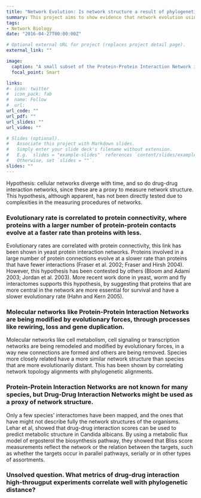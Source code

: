 ```yaml
---
title: "Network Evolution: Is network structure a result of phylogenetics"
summary: This project aims to show evidence that network evolution using drug interaction scores correlates linearly with phylogenetic distance. 
tags:
- Network Biology
date: "2016-04-27T00:00:00Z"

# Optional external URL for project (replaces project detail page).
external_link: ""

image:
  caption: "A small subset of the Protein-Protein Interaction Network in Saccharomyces cerevisiae. source: Wodak Lab"
  focal_point: Smart

links:
#- icon: twitter
#  icon_pack: fab
#  name: Follow
#  url: 
url_code: ""
url_pdf: ""
url_slides: ""
url_video: ""

# Slides (optional).
#   Associate this project with Markdown slides.
#   Simply enter your slide deck's filename without extension.
#   E.g. `slides = "example-slides"` references `content/slides/example-slides.md`.
#   Otherwise, set `slides = ""`.
slides: ""
---
```


Hypothesis: cellular networks diverge with time, and so do drug-drug interaction networks, since these are a proxy to measure network structure. This hypothesis, although apparent, has not been directly tested due to complexities in the measuring procedures of networks. 

### Evolutionary rate is correlated to protein connectivity, where proteins with a larger number of protein-protein contacts evolve at a faster rate than proteins with less. 
Evolutionary rates are correlated with protein connectivity, this link has been shown in yeast protein interaction networks. Proteins involved in a large number of protein connections evolve at a slower rate than proteins that have fewer interactions (Fraser et al. 2002; Fraser and Hirsh 2004). However, this hypothesis has been contested by others (Bloom and Adami 2003; Jordan et al. 2003). 
More recent work done in yeast, worm and fly interactomes supports this hypothesis, by suggesting that proteins that are more central in the network are more essential for survival and have a slower evolutionary rate (Hahn and Kern 2005).

### Molecular networks like Protein-Protein Interaction Networks are being modified by evolutionary forces, through processes like rewiring, loss and gene duplication. 
Molecular networks like cell metabolism, cell signaling or transcription networks are being remodeled and modified by evolutionary forces, in a way new connections are formed and others are being removed. Species more closely related have a more similar network structure than species that are more evolutionarily distant. This has been shown by correlating network topology alignments with phylogenetic alignments.


### Protein-Protein Interaction Networks are not known for many species, but Drug-Drug Interaction Networks might be used as a proxy of network structure. 
Only a few species’ interactomes have been mapped, and the ones that have might not describe fully the network structures of the organisms. Lehar et al, showed that drug-drug interaction scores can be used to predict metabolic structure in Candida albicans. By using a metabolic flux model of ergosterol the biosynthesis pathway, they showed that Bliss score measurements reflect the network or the relation between the targets, such as whether the targets occur in parallel pathways, serially or in other types of assortments. 

### Unsolved question. What metrics of drug-drug interaction high-througput experiments correlate well with phylogenetic distance?
